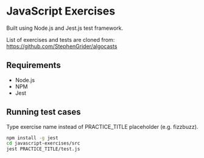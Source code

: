 # JavaScript Exercises

Built using Node.js and Jest.js test framework.

List of exercises and tests are cloned from: https://github.com/StephenGrider/algocasts

## Requirements

- Node.js
- NPM
- Jest

## Running test cases

Type exercise name instead of PRACTICE_TITLE placeholder (e.g. fizzbuzz).

```bash
npm install -g jest
cd javascript-exercises/src
jest PRACTICE_TITLE/test.js
```
